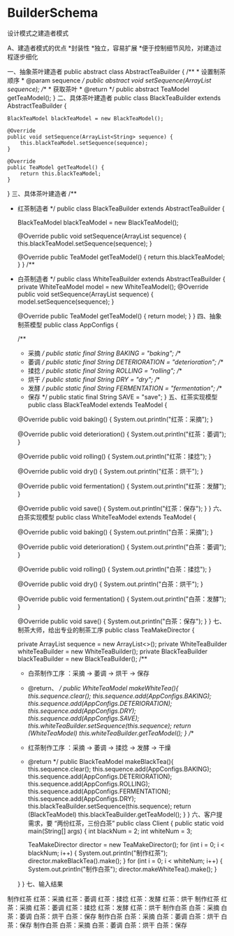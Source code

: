 # BuilderSchema
设计模式之建造者模式

A、建造者模式的优点
*封装性
*独立，容易扩展
*便于控制细节风险，对建造过程逐步细化

一、抽象茶叶建造者
public abstract class AbstractTeaBuilder {
    /**
     * 设置制茶顺序
     * @param sequence
     */
    public abstract void setSequence(ArrayList<String> sequence);
    /**
     * 获取茶叶
     * @return
     */
    public abstract TeaModel getTeaModel();
}
二、具体茶叶建造者
  public class BlackTeaBuilder extends AbstractTeaBuilder   {

    BlackTeaModel blackTeaModel = new BlackTeaModel();

    @Override
    public void setSequence(ArrayList<String> sequence) {
        this.blackTeaModel.setSequence(sequence);
    }

    @Override
    public TeaModel getTeaModel() {
        return this.blackTeaModel;
    }
}
三、具体茶叶建造者
/**
* 红茶制造者
*/
public class BlackTeaBuilder extends AbstractTeaBuilder   {

    BlackTeaModel blackTeaModel = new BlackTeaModel();

    @Override
    public void setSequence(ArrayList<String> sequence) {
        this.blackTeaModel.setSequence(sequence);
    }

    @Override
    public TeaModel getTeaModel() {
        return this.blackTeaModel;
    }
}
/**
* 白茶制造者
*/
public class WhiteTeaBuilder extends AbstractTeaBuilder {
    private WhiteTeaModel model = new WhiteTeaModel();
    @Override
    public void setSequence(ArrayList<String> sequence) {
        model.setSequence(sequence);
    }

    @Override
    public TeaModel getTeaModel() {
        return model;
    }
}
四、抽象制茶模型
public class AppConfigs   {

    /**
     * 采摘
     */
    public static final String BAKING = "baking";
    /**
     * 萎调
     */
    public static final String DETERIORATION = "deterioration";
    /**
     * 揉捻
     */
    public static final String ROLLING = "rolling";
    /**
     * 烘干
     */
    public static final String DRY = "dry";
    /**
     * 发酵
     */
    public static final String FERMENTATION = "fermentation";
    /**
     * 保存
     */
    public static final String SAVE = "save";
}
五、红茶实现模型
public class BlackTeaModel extends TeaModel {

    @Override
    public void baking() {
        System.out.println("红茶：采摘");
    }

    @Override
    public void deterioration() {
        System.out.println("红茶：萎调");
    }

    @Override
    public void rolling() {
        System.out.println("红茶：揉捻");
    }

    @Override
    public void dry() {
        System.out.println("红茶：烘干");
    }

    @Override
    public void fermentation() {
        System.out.println("红茶：发酵");
    }

    @Override
    public void save() {
        System.out.println("红茶：保存");
    }
}
六、白茶实现模型
public class WhiteTeaModel extends TeaModel {

    @Override
    public void baking() {
        System.out.println("白茶：采摘");
    }

    @Override
    public void deterioration() {
        System.out.println("白茶：萎调");
    }

    @Override
    public void rolling() {
        System.out.println("白茶：揉捻");
    }

    @Override
    public void dry() {
        System.out.println("白茶：烘干");
    }

    @Override
    public void fermentation() {
        System.out.println("白茶：发酵");
    }

    @Override
    public void save() {
        System.out.println("白茶：保存");
    }
}
七、制茶大师，给出专业的制茶工序
public class TeaMakeDirector   {

    private ArrayList<String> sequence = new ArrayList<>();
    private WhiteTeaBuilder whiteTeaBuilder = new WhiteTeaBuilder();
    private BlackTeaBuilder blackTeaBuilder = new BlackTeaBuilder();
    /**
     * 白茶制作工序 ：采摘 → 萎调 → 烘干 → 保存
     * @return、
     */
    public WhiteTeaModel makeWhiteTea(){
        this.sequence.clear();
        this.sequence.add(AppConfigs.BAKING);
        this.sequence.add(AppConfigs.DETERIORATION);
        this.sequence.add(AppConfigs.DRY);
        this.sequence.add(AppConfigs.SAVE);
        this.whiteTeaBuilder.setSequence(this.sequence);
        return (WhiteTeaModel) this.whiteTeaBuilder.getTeaModel();
    }
    /**
     * 红茶制作工序 ：采摘 → 萎调 → 揉捻 → 发酵 → 干燥
     * @return
     */
    public BlackTeaModel makeBlackTea(){
        this.sequence.clear();
        this.sequence.add(AppConfigs.BAKING);
        this.sequence.add(AppConfigs.DETERIORATION);
        this.sequence.add(AppConfigs.ROLLING);
        this.sequence.add(AppConfigs.FERMENTATION);
        this.sequence.add(AppConfigs.DRY);
        this.blackTeaBuilder.setSequence(this.sequence);
        return (BlackTeaModel) this.blackTeaBuilder.getTeaModel();
    }
}
六、客户提需求，要 “两份红茶，三份白茶”
public class Client {
    public static void main(String[] args) {
        int blackNum = 2;
        int whiteNum = 3;

        TeaMakeDirector director = new TeaMakeDirector();
        for (int i = 0; i < blackNum; i++) {
            System.out.println("制作红茶");
            director.makeBlackTea().make();
        }
        for (int i = 0; i < whiteNum; i++) {
            System.out.println("制作白茶");
            director.makeWhiteTea().make();
        }

    }
}
七、输入结果

制作红茶
红茶：采摘
红茶：萎调
红茶：揉捻
红茶：发酵
红茶：烘干
制作红茶
红茶：采摘
红茶：萎调
红茶：揉捻
红茶：发酵
红茶：烘干
制作白茶
白茶：采摘
白茶：萎调
白茶：烘干
白茶：保存
制作白茶
白茶：采摘
白茶：萎调
白茶：烘干
白茶：保存
制作白茶
白茶：采摘
白茶：萎调
白茶：烘干
白茶：保存
